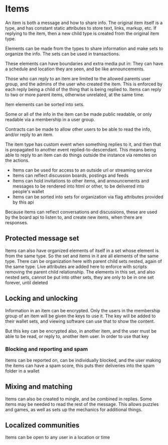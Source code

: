 # Items

An item is both a message and how to share info.
The original item itself is a type, and has constant static attributes to store text, links, markup, etc. 
If replying to the item, then a new child type is created from the original item type.

Elements can be made from the types to share information and make sets to organize the info. The sets can be used in transactions.


These elements can have boundaries and extra media put in: They can have a schedule and location they are seen, and be like announcements.

Those who can reply to an item are limited to the allowed parents user group, and the admins of the user who created the item.
This is enforced by each reply being a child of the thing that is being replied to.
Items can reply to two or more parent items, otherwise unrelated, at the same time.

Item elements can be sorted into sets.

Some or all of the info in the item can be made public readable, or only readable via a membership in a user group.

Contracts can be made to allow other users to be able to read the info, and/or reply to an item.

The item type has custom event when something replies to it, and then that is propagated to another event replied-to-descendant.
This means being able to reply to an item can do things outside the instance via remotes on the actions.

* Items can be used for access to an outside url or streaming service
* Items can reflect discussion boards, postings and feeds
* Items can hold invitations to other items, and announcements and messages to be rendered into html or other, to be delivered into people's wallet
* Items can be sorted into sets for organization via flag attributes provided by this api

Because items can reflect conversations and discussions, these are used by the board api to listen to, and create new items, when there are responses.


## Protected message set

Items can also have organized elements of itself in a set whose element is from the same type. So the set and items in it are all elements of the same type.
There can be organization here with parent child sets nested, again of the same type. Live attributes are added here to enforce with scripts removing the parent child relationship.
The elements in this set, and also nested sets, cannot be put into other sets, they are only to be in one set forever, until deleted


## Locking and unlocking

Information in an item can be encrypted. Only the users in the membership group of an item will be given the keys to use it. 
The key will be added to their wallet sets, and viewing software can use that to show the content.

But this key can be encrypted also, in another item, and the user must be able to be read, or reply to, another item user. In order to use that key



### Blocking and reporting and spam

Items can be reported on, can be individually blocked, and the user making the items can have a spam score, this puts their deliveries into the spam folder in a wallet

## Mixing and matching 

Items can also be created to mingle, and be combined in replies.
Some items may be needed to read the rest of the message.
This allows puzzles and games, as well as sets up the mechanics for additional things.


## Localized communities

Items can be open to any user in a location or time
